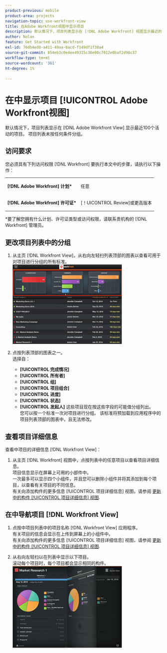 ```yaml
---
product-previous: mobile
product-area: projects
navigation-topic: use-workfront-view
title: 在Adobe Workfront视图中显示项目
description: 默认情况下，项目列表显示在 [!DNL Adobe Workfront] 视图显示最近的100个活动项目。 项目列表未按任何条件分组。
author: Nolan
feature: Get Started with Workfront
exl-id: 76db4ed0-a411-49aa-8acd-f149df1f38a4
source-git-commit: 854eb3c0e4ee49315c36e00c7012e0baf2d98c37
workflow-type: tm+mt
source-wordcount: '361'
ht-degree: 1%

---
```


# 在中显示项目 [!UICONTROL Adobe Workfront视图]

默认情况下，项目列表显示在 [!DNL Adobe Workfront View] 显示最近100个活动的项目。 项目列表未按任何条件分组。

## 访问要求

您必须具有下列访问权限 [!DNL Workfront] 要执行本文中的步骤，请执行以下操作：

<table style="table-layout:auto"> 
 <col> 
 </col> 
 <col> 
 </col> 
 <tbody> 
  <tr> 
   <td role="rowheader"><strong>[!DNL Adobe Workfront] 计划*</strong></td> 
   <td> <p>任意</p> </td> 
  </tr> 
  <tr> 
   <td role="rowheader"><strong>[!DNL Adobe Workfront] 许可证*</strong></td> 
   <td> <p>[！UICONTROL Review]或更高版本</p> </td> 
  </tr> 
 </tbody> 
</table>

&#42;要了解您拥有什么计划、许可证类型或访问权限，请联系贵机构的 [!DNL Workfront] 管理员。

## 更改项目列表中的分组

1. 从主页 [!DNL Workfront View]，从右向左轻扫列表顶部的图表以查看可用于对项目进行分组的所有标准。\
   ![[!DNL workfront_view_project_groupings_Adobe].png](assets/workfront-view-project-groupings-adobe-350x255.png)

1. 点按列表顶部的图表之一。\
   选择自：

   * **[!UICONTROL 完成情况]**
   * **[!UICONTROL 所有者]**
   * **[!UICONTROL 组]**
   * **[!UICONTROL 项目组合]**
   * **[!UICONTROL 进度]**
   * **[!UICONTROL 状态]**
   * **[!UICONTROL 发起人]**
这些项目现在按这些字段的可能值分组列出。
\
      您可以按一个标准一次对项目进行分组。 该标准将预加载到应用程序中的项目列表顶部的图表中，且无法修改。

## 查看项目详细信息

查看中项目的详细信息 [!DNL Workfront View]：

1. 从主页 [!DNL Workfront] 视图中，点按列表中的任意项目以查看项目详细信息。\
   项目信息显示在屏幕上可用的小部件中。\
   一次最多可以显示四个小组件，并且您可以删除小组件并将其添加到每个项目，以查看有关项目的不同信息。\
   有关向添加构件的更多信息 [!UICONTROL 项目详细信息] 视图，请参阅 [更新中的构件 [!UICONTROL 项目详细信息] 视图](../../../workfront-basics/mobile-apps/using-workfront-view/update-widgets-in-workfront-view.md).

## 在中导航项目 [!DNL Workfront View]

1. 点按中项目列表中的项目名称 [!DNL Workfront View] 应用程序。\
   有关项目的信息会显示在上传到屏幕上的小组件中。\
   有关向添加构件的更多信息 [!UICONTROL 项目详细信息] 视图，请参阅 [更新中的构件 [!UICONTROL 项目详细信息] 视图](../../../workfront-basics/mobile-apps/using-workfront-view/update-widgets-in-workfront-view.md).

1. 从右向左轻扫以在列表中显示以下项目。\
   滚动每个项目时，每个项目都会显示相同的构件。\
   ![Image-1__6__copy.jpg](assets/image-1--6--copy-350x262.jpg) 
